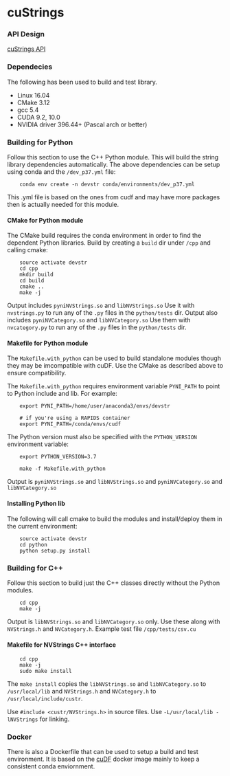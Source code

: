 cuStrings
===========

### API Design

[cuStrings API](cuStrings-API.pdf)

### Dependecies

The following has been used to build and test library.

* Linux 16.04
* CMake 3.12
* gcc 5.4
* CUDA 9.2, 10.0
* NVIDIA driver 396.44+  (Pascal arch or better)

### Building for Python 

Follow this section to use the C++ Python module.
This will build the string library dependencies automatically.
The above dependencies can be setup using conda and the `/dev_p37.yml` file:
```
    conda env create -n devstr conda/environments/dev_p37.yml
```
This .yml file is based on the ones from cudf and may have more packages then is actually needed for this module.

#### CMake for Python module

The CMake build requires the conda environment in order to find the dependent Python libraries. Build by creating a `build` dir under `/cpp` and calling cmake:
```
    source activate devstr
    cd cpp
    mkdir build
    cd build
    cmake ..
    make -j
```

Output includes `pyniNVStrings.so` and `libNVStrings.so`
Use it with `nvstrings.py` to run any of the `.py` files in the `python/tests` dir.
Output also includes `pyniNVCategory.so` and `libNVCategory.so`
Use them with `nvcategory.py` to run any of the `.py` files in the `python/tests` dir.

#### Makefile for Python module
The `Makefile.with_python` can be used to build standalone modules though they may be imcompatible with cuDF. Use the CMake as described above to ensure compatibility.

The `Makefile.with_python` requires environment variable `PYNI_PATH` to point to Python include and lib. For example:
```
    export PYNI_PATH=/home/user/anaconda3/envs/devstr
    
    # if you're using a RAPIDS container
    export PYNI_PATH=/conda/envs/cudf
```
The Python version must also be specified with the `PYTHON_VERSION` environment variable:
```
    export PYTHON_VERSION=3.7
```
```
    make -f Makefile.with_python
```
Output is `pyniNVStrings.so` and `libNVStrings.so` and `pyniNVCategory.so` and `libNVCategory.so`


#### Installing Python lib

The following will call cmake to build the modules and install/deploy them in the current environment:
```
    source activate devstr
    cd python
    python setup.py install
```


### Building for C++

Follow this section to build just the C++ classes directly without the Python modules.
```
    cd cpp
    make -j
```

Output is `libNVStrings.so` and `libNVCategory.so` only.
Use these along with `NVStrings.h` and `NVCategory.h`.
Example test file `/cpp/tests/csv.cu`


#### Makefile for NVStrings C++ interface

```
    cd cpp
    make -j
    sudo make install
```
The `make install` copies the `libNVStrings.so` and `libNVCategory.so` to `/usr/local/lib`
and `NVStrings.h` and `NVCategory.h` to `/usr/local/include/custr`.

Use `#include <custr/NVStrings.h>` in source files.
Use `-L/usr/local/lib -lNVStrings` for linking.

### Docker

There is also a Dockerfile that can be used to setup a build and test environment.
It is based on the [cuDF](https://github.com/rapidsai/cudf) docker image mainly to keep a consistent conda enviornment.
